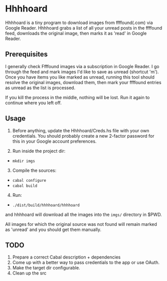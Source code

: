 Hhhhoard
==============

Hhhhoard is a tiny program to download images from ffffound(.com) via Google
Reader. Hhhhoard grabs a list of all your unread posts in the ffffound feed,
downloads the original image, then marks it as 'read' in Google Reader.

## Prerequisites
I generally check Ffffound images via a subscription in Google Reader. I go
through the feed and mark images I'd like to save as unread (shortcut 'm').
Once you have items you like marked as unread, running this tool should resolve
the original images, download them, then mark your ffffound entries as unread
as the list is processed.

If you kill the process in the middle, nothing will be lost. Run it again to
continue where you left off.

## Usage
1. Before anything, update the Hhhhoard/Creds.hs file with your own credentials.
You should probably create a new 2-factor password for this in your Google
account preferences.

2. Run inside the project dir:

 * `mkdir imgs`

3. Compile the sources:

 * `cabal configure`
 * `cabal build`

4. Run:

 * `./dist/build/hhhhoard/hhhhoard`

and hhhhoard will download all the images into the `imgs/` directory in $PWD.

All images for which the original source was not found will remain marked
as 'unread' and you should get them manually.


## TODO
1. Prepare a correct Cabal description + dependencies
2. Come up with a better way to pass credentials to the app or use OAuth.
3. Make the target dir configurable.
4. Clean up the src
